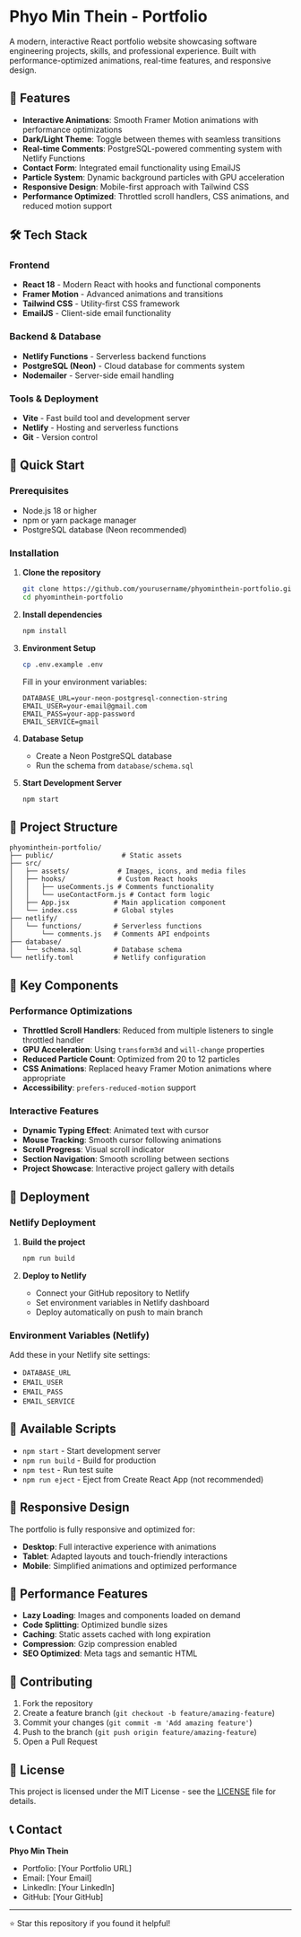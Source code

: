 # Phyo Min Thein - Portfolio

A modern, interactive React portfolio website showcasing software engineering projects, skills, and professional experience. Built with performance-optimized animations, real-time features, and responsive design.

## 🌟 Features

- **Interactive Animations**: Smooth Framer Motion animations with performance optimizations
- **Dark/Light Theme**: Toggle between themes with seamless transitions
- **Real-time Comments**: PostgreSQL-powered commenting system with Netlify Functions
- **Contact Form**: Integrated email functionality using EmailJS
- **Particle System**: Dynamic background particles with GPU acceleration
- **Responsive Design**: Mobile-first approach with Tailwind CSS
- **Performance Optimized**: Throttled scroll handlers, CSS animations, and reduced motion support

## 🛠️ Tech Stack

### Frontend
- **React 18** - Modern React with hooks and functional components
- **Framer Motion** - Advanced animations and transitions
- **Tailwind CSS** - Utility-first CSS framework
- **EmailJS** - Client-side email functionality

### Backend & Database
- **Netlify Functions** - Serverless backend functions
- **PostgreSQL (Neon)** - Cloud database for comments system
- **Nodemailer** - Server-side email handling

### Tools & Deployment
- **Vite** - Fast build tool and development server
- **Netlify** - Hosting and serverless functions
- **Git** - Version control

## 🚀 Quick Start

### Prerequisites
- Node.js 18 or higher
- npm or yarn package manager
- PostgreSQL database (Neon recommended)

### Installation

1. **Clone the repository**
   ```bash
   git clone https://github.com/yourusername/phyominthein-portfolio.git
   cd phyominthein-portfolio
   ```

2. **Install dependencies**
   ```bash
   npm install
   ```

3. **Environment Setup**
   ```bash
   cp .env.example .env
   ```
   
   Fill in your environment variables:
   ```env
   DATABASE_URL=your-neon-postgresql-connection-string
   EMAIL_USER=your-email@gmail.com
   EMAIL_PASS=your-app-password
   EMAIL_SERVICE=gmail
   ```

4. **Database Setup**
   - Create a Neon PostgreSQL database
   - Run the schema from `database/schema.sql`

5. **Start Development Server**
   ```bash
   npm start
   ```

## 📁 Project Structure

```
phyominthein-portfolio/
├── public/                 # Static assets
├── src/
│   ├── assets/            # Images, icons, and media files
│   ├── hooks/             # Custom React hooks
│   │   ├── useComments.js # Comments functionality
│   │   └── useContactForm.js # Contact form logic
│   ├── App.jsx           # Main application component
│   └── index.css         # Global styles
├── netlify/
│   └── functions/        # Serverless functions
│       └── comments.js   # Comments API endpoints
├── database/
│   └── schema.sql        # Database schema
└── netlify.toml          # Netlify configuration
```

## 🎨 Key Components

### Performance Optimizations
- **Throttled Scroll Handlers**: Reduced from multiple listeners to single throttled handler
- **GPU Acceleration**: Using `transform3d` and `will-change` properties
- **Reduced Particle Count**: Optimized from 20 to 12 particles
- **CSS Animations**: Replaced heavy Framer Motion animations where appropriate
- **Accessibility**: `prefers-reduced-motion` support

### Interactive Features
- **Dynamic Typing Effect**: Animated text with cursor
- **Mouse Tracking**: Smooth cursor following animations
- **Scroll Progress**: Visual scroll indicator
- **Section Navigation**: Smooth scrolling between sections
- **Project Showcase**: Interactive project gallery with details

## 🚀 Deployment

### Netlify Deployment

1. **Build the project**
   ```bash
   npm run build
   ```

2. **Deploy to Netlify**
   - Connect your GitHub repository to Netlify
   - Set environment variables in Netlify dashboard
   - Deploy automatically on push to main branch

### Environment Variables (Netlify)
Add these in your Netlify site settings:
- `DATABASE_URL`
- `EMAIL_USER`
- `EMAIL_PASS`
- `EMAIL_SERVICE`

## 🔧 Available Scripts

- `npm start` - Start development server
- `npm run build` - Build for production
- `npm test` - Run test suite
- `npm run eject` - Eject from Create React App (not recommended)

## 📱 Responsive Design

The portfolio is fully responsive and optimized for:
- **Desktop**: Full interactive experience with animations
- **Tablet**: Adapted layouts and touch-friendly interactions
- **Mobile**: Simplified animations and optimized performance

## 🎯 Performance Features

- **Lazy Loading**: Images and components loaded on demand
- **Code Splitting**: Optimized bundle sizes
- **Caching**: Static assets cached with long expiration
- **Compression**: Gzip compression enabled
- **SEO Optimized**: Meta tags and semantic HTML

## 🤝 Contributing

1. Fork the repository
2. Create a feature branch (`git checkout -b feature/amazing-feature`)
3. Commit your changes (`git commit -m 'Add amazing feature'`)
4. Push to the branch (`git push origin feature/amazing-feature`)
5. Open a Pull Request

## 📄 License

This project is licensed under the MIT License - see the [LICENSE](LICENSE) file for details.

## 📞 Contact

**Phyo Min Thein**
- Portfolio: [Your Portfolio URL]
- Email: [Your Email]
- LinkedIn: [Your LinkedIn]
- GitHub: [Your GitHub]

---

⭐ Star this repository if you found it helpful!
